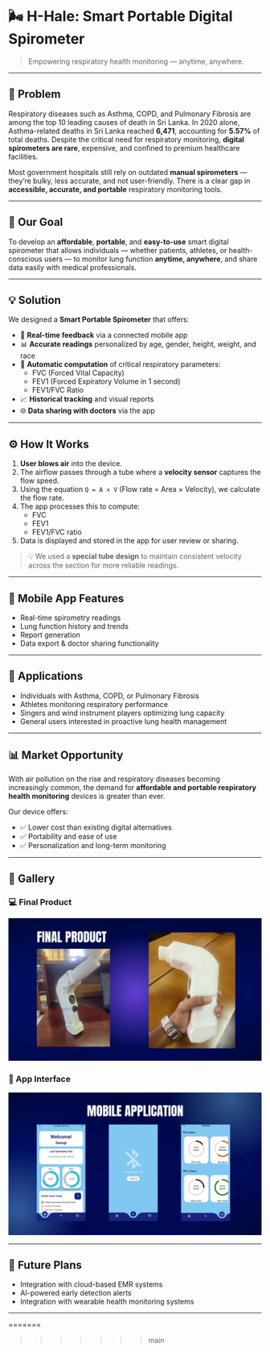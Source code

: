 # 🌬️ H-Hale: Smart Portable Digital Spirometer

> Empowering respiratory health monitoring — anytime, anywhere.



---

## 📌 Problem

Respiratory diseases such as Asthma, COPD, and Pulmonary Fibrosis are among the top 10 leading causes of death in Sri Lanka. In 2020 alone, Asthma-related deaths in Sri Lanka reached **6,471**, accounting for **5.57%** of total deaths. Despite the critical need for respiratory monitoring, **digital spirometers are rare**, expensive, and confined to premium healthcare facilities.

Most government hospitals still rely on outdated **manual spirometers** — they’re bulky, less accurate, and not user-friendly. There is a clear gap in **accessible, accurate, and portable** respiratory monitoring tools.

---

## 🎯 Our Goal

To develop an **affordable**, **portable**, and **easy-to-use** smart digital spirometer that allows individuals — whether patients, athletes, or health-conscious users — to monitor lung function **anytime, anywhere**, and share data easily with medical professionals.

---

## 💡 Solution

We designed a **Smart Portable Spirometer** that offers:

- 📱 **Real-time feedback** via a connected mobile app  
- 📊 **Accurate readings** personalized by age, gender, height, weight, and race  
- 🧠 **Automatic computation** of critical respiratory parameters:
  - FVC (Forced Vital Capacity)
  - FEV1 (Forced Expiratory Volume in 1 second)
  - FEV1/FVC Ratio  
- 📈 **Historical tracking** and visual reports  
- 🌐 **Data sharing with doctors** via the app  

---

## ⚙️ How It Works

1. **User blows air** into the device.
2. The airflow passes through a tube where a **velocity sensor** captures the flow speed.
3. Using the equation `Q = A × V` (Flow rate = Area × Velocity), we calculate the flow rate.
4. The app processes this to compute:
   - FVC
   - FEV1
   - FEV1/FVC ratio
5. Data is displayed and stored in the app for user review or sharing.

> 💡 We used a **special tube design** to maintain consistent velocity across the section for more reliable readings.

---

## 📱 Mobile App Features

- Real-time spirometry readings
- Lung function history and trends
- Report generation
- Data export & doctor sharing functionality

---

## 🧪 Applications

- Individuals with Asthma, COPD, or Pulmonary Fibrosis  
- Athletes monitoring respiratory performance  
- Singers and wind instrument players optimizing lung capacity  
- General users interested in proactive lung health management  

---

## 📊 Market Opportunity

With air pollution on the rise and respiratory diseases becoming increasingly common, the demand for **affordable and portable respiratory health monitoring** devices is greater than ever.

Our device offers:


- ✅ Lower cost than existing digital alternatives  
- ✅ Portability and ease of use  
- ✅ Personalization and long-term monitoring  

---

## 📸 Gallery

### 💻 Final Product
![Product](images/product.jpg)

### 📱 App Interface
![App](images/app.jpg)

---

## 🚀 Future Plans

- Integration with cloud-based EMR systems  
- AI-powered early detection alerts  
- Integration with wearable health monitoring systems  

---
=======
>>>>>>> main


